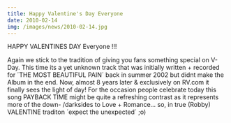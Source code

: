 ```yaml
---
title: Happy Valentine's Day Everyone
date: 2010-02-14
img: /images/news/2010-02-14.jpg
---
```


HAPPY VALENTINES DAY Everyone !!!

Again we stick to the tradition of giving you fans something special on V-Day. This time its a yet unknown track that was initially written + recorded for ´THE MOST BEAUTIFUL PAIN´ back in summer 2002 but didnt make the Album in the end. Now, almost 8 years later & exclusively on RV.com it finally sees the light of day!
For the occasion people celebrate today this song PAYBACK TIME might be quite a refreshing contrast as it represents more of the down- /darksides to Love + Romance...  so, in true (Robby) VALENTINE traditon ´expect the unexpected´ ;o)